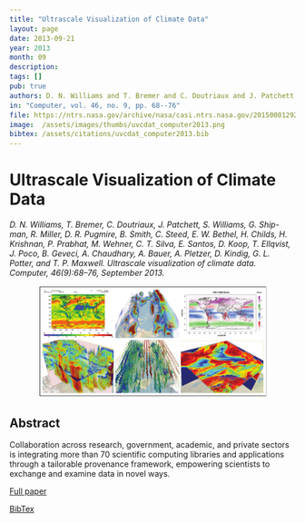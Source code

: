 ```yaml
---
title: "Ultrascale Visualization of Climate Data"
layout: page
date: 2013-09-21
year: 2013
month: 09
description:
tags: []
pub: true
authors: D. N. Williams and T. Bremer and C. Doutriaux and J. Patchett and S. Williams and G. Shipman and R. Miller and D. R. Pugmire and B. Smith and C. Steed and E. W. Bethel and H. Childs and H. Krishnan and P. Prabhat and M. Wehner and C. T. Silva and E. Santos and D. Koop and T. Ellqvist and J. Poco and B. Geveci and A. Chaudhary and A. Bauer and A. Pletzer and D. Kindig and G. L. Potter and T. P. Maxwell
in: "Computer, vol. 46, no. 9, pp. 68--76"
file: https://ntrs.nasa.gov/archive/nasa/casi.ntrs.nasa.gov/20150001292.pdf
image:  /assets/images/thumbs/uvcdat_computer2013.png
bibtex: /assets/citations/uvcdat_computer2013.bib
---
```


# Ultrascale Visualization of Climate Data

*D. N. Williams, T. Bremer, C. Doutriaux, J. Patchett, S. Williams, G. Ship-
man, R. Miller, D. R. Pugmire, B. Smith, C. Steed, E. W. Bethel, H. Childs,
H. Krishnan, P. Prabhat, M. Wehner, C. T. Silva, E. Santos, D. Koop,
T. Ellqvist, J. Poco, B. Geveci, A. Chaudhary, A. Bauer, A. Pletzer,
D. Kindig, G. L. Potter, and T. P. Maxwell. Ultrascale visualization of
climate data. Computer, 46(9):68–76, September 2013.*

<center><img src="/assets/images/thumbs/uvcdat_computer2013.png" style="width: 80%;" /></center>

## Abstract

Collaboration across research, government, academic, and private sectors is integrating more than 70 scientific computing libraries and applications through a tailorable provenance framework, empowering scientists to exchange and examine data in novel ways.


[Full paper](https://ntrs.nasa.gov/archive/nasa/casi.ntrs.nasa.gov/20150001292.pdf)

[BibTex](/assets/citations/uvcdat_computer2013.bib)